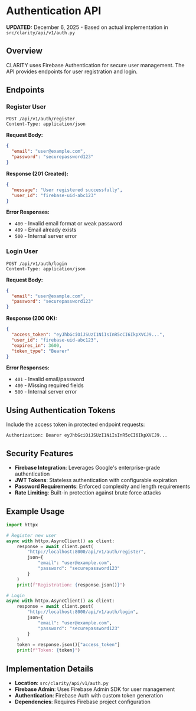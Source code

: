 # Authentication API

**UPDATED:** December 6, 2025 - Based on actual implementation in `src/clarity/api/v1/auth.py`

## Overview

CLARITY uses Firebase Authentication for secure user management. The API provides endpoints for user registration and login.

## Endpoints

### Register User

```http
POST /api/v1/auth/register
Content-Type: application/json
```

**Request Body:**

```json
{
  "email": "user@example.com",
  "password": "securepassword123"
}
```

**Response (201 Created):**

```json
{
  "message": "User registered successfully",
  "user_id": "firebase-uid-abc123"
}
```

**Error Responses:**

- `400` - Invalid email format or weak password
- `409` - Email already exists
- `500` - Internal server error

### Login User

```http
POST /api/v1/auth/login
Content-Type: application/json
```

**Request Body:**

```json
{
  "email": "user@example.com",
  "password": "securepassword123"
}
```

**Response (200 OK):**

```json
{
  "access_token": "eyJhbGciOiJSUzI1NiIsInR5cCI6IkpXVCJ9...",
  "user_id": "firebase-uid-abc123",
  "expires_in": 3600,
  "token_type": "Bearer"
}
```

**Error Responses:**

- `401` - Invalid email/password
- `400` - Missing required fields
- `500` - Internal server error

## Using Authentication Tokens

Include the access token in protected endpoint requests:

```http
Authorization: Bearer eyJhbGciOiJSUzI1NiIsInR5cCI6IkpXVCJ9...
```

## Security Features

- **Firebase Integration**: Leverages Google's enterprise-grade authentication
- **JWT Tokens**: Stateless authentication with configurable expiration
- **Password Requirements**: Enforced complexity and length requirements
- **Rate Limiting**: Built-in protection against brute force attacks

## Example Usage

```python
import httpx

# Register new user
async with httpx.AsyncClient() as client:
    response = await client.post(
        "http://localhost:8000/api/v1/auth/register",
        json={
            "email": "user@example.com",
            "password": "securepassword123"
        }
    )
    print(f"Registration: {response.json()}")

# Login
async with httpx.AsyncClient() as client:
    response = await client.post(
        "http://localhost:8000/api/v1/auth/login",
        json={
            "email": "user@example.com",
            "password": "securepassword123"
        }
    )
    token = response.json()["access_token"]
    print(f"Token: {token}")
```

## Implementation Details

- **Location**: `src/clarity/api/v1/auth.py`
- **Firebase Admin**: Uses Firebase Admin SDK for user management
- **Authentication**: Firebase Auth with custom token generation
- **Dependencies**: Requires Firebase project configuration
